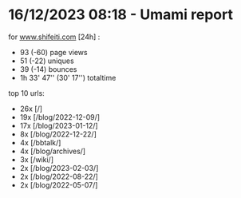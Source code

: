 # 16/12/2023 08:18 - Umami report
for www.shifeiti.com [24h] :

 - 93 (-60) page views
 - 51 (-22) uniques
 - 39 (-14) bounces
 - 1h 33' 47'' (30' 17'') totaltime


top 10 urls:
 - 26x [/]
 - 19x [/blog/2022-12-09/]
 - 17x [/blog/2023-01-12/]
 - 8x [/blog/2022-12-22/]
 - 4x [/bbtalk/]
 - 4x [/blog/archives/]
 - 3x [/wiki/]
 - 2x [/blog/2023-02-03/]
 - 2x [/blog/2022-08-22/]
 - 2x [/blog/2022-05-07/]


